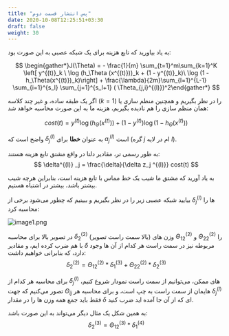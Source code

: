 ```yaml
---
title: "پس انتشار قسمت دوم"
date: 2020-10-08T12:25:51+03:30
draft: false
weight: 30
---
```

به یاد بیاورید که تابع هزینه برای یک شبکه عصبی به این صورت بود:

$$
\begin{gather*}J(\Theta) = - \frac{1}{m} \sum_{t=1}^m\sum_{k=1}^K \left[ y^{(t)}_k \ \log (h_\Theta (x^{(t)}))_k + (1 - y^{(t)}_k)\ \log (1 - h_\Theta(x^{(t)})_k)\right] + \frac{\lambda}{2m}\sum_{l=1}^{L-1} \sum_{i=1}^{s_l} \sum_{j=1}^{s_l+1} ( \Theta_{j,i}^{(l)})^2\end{gather*}
$$

اگر یک طبقه ساده، و غیر چند کلاسه ($k=1$) را در نظر بگیریم و همچنین منظم سازی یا همان
منظم سازی را هم نادیده بگیریم، هزینه ما به این صورت محاسبه خواهد شد:

$$
cost(t) = y^{(t)} \log(h_\Theta(x^{(t)})) + (1 - y^{(t)}) \log(1 - h_\Theta(x^{(t)}))
$$

واضح است که $\delta^{(l)} _j$ به عنوان **خطا** برای 
$a^{(l)} _j$ است
(گره $j$ ام در لایه $l$).

به طور رسمی تر، مقادیر دلتا در واقع مشتق تابع هزینه هستند:
$$
\delta^{(l)} _j = \frac{\delta}{\delta z_j ^{(l)}} cost(t)
$$

به یاد آورید که مشتق ما شیب یک خط مماس با تابع هزینه است،
بنابراین هرچه شیب بیشتر باشد، بیشتر در اشتباه هستیم.

بیایید شبکه عصبی زیر را در نظر بگیریم و ببینیم که چطور می‌شود برخی از 
$\delta^{(l)} _j$ ها را محاسبه کرد:

![image1.png](../images/image1.png?width=35pc)

در تصویر بالا برای محاسبه $\delta^{(2)} _2$ (بالا سمت راست تصویر)
وزن های $\Theta ^ {(2)} _{12}$ و $\Theta ^ {(2)} _{22}$ را با هم ضرب کرده ایم، و
مقادیر $\delta$ مربوطه نیز در سمت راست هر کدام از آن ها وجود دارد،
که بنابرانی خواهیم داشت:
$$
\delta^{(2)} _2 = \Theta ^ {(2)} _{12} \ast \delta^{(3)} _1 +  \Theta ^ {(2)} _{22} \ast \delta^{(3)} _2
$$

برای محاسبه هر کدام از $\delta ^ {(l)} _j$ های ممکن،
می‌توانیم از سمت راست نمودار شروع کنیم،
تصور می‌کنیم که جهت $\Theta _ {ij}$ هایمان از سمت راست به چپ است،
و برای محاسبه هر $\delta ^ {(l)} _j$ فقط باید جمع همه وزن ها را در مقدار
$\delta$ ای که از آن جا آمده اید ضرب کنید.

به همین شکل یک مثال دیگر می‌تواند به این صورت باشد:
$$
\delta ^ {(3)} _2 = \Theta ^ {(3)} _{12} \ast \delta^{(4)} _1
$$

